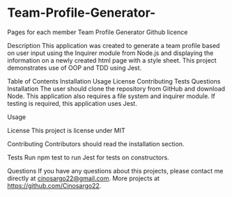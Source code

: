 # Team-Profile-Generator-
Pages for each member 
Team Profile Generator
Github licence

Description
This application was created to generate a team profile based on user input using the Inquirer module from Node.js and displaying the information on a newly created html page with a style sheet. This project demonstrates use of OOP and TDD using Jest.

Table of Contents
Installation
Usage
License
Contributing
Tests
Questions
Installation
The user should clone the repository from GitHub and download Node. This application also requires a file system and inquirer module. If testing is required, this application uses Jest.

Usage

License
This project is license under MIT

Contributing
Contributors should read the installation section.

Tests
Run npm test to run Jest for tests on constructors.

Questions
If you have any questions about this projects, please contact me directly at cinosargo22@gmail.com. More projects at https://github.com/Cinosargo22. 